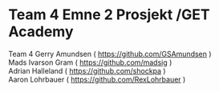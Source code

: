 # Team 4 Emne 2 Prosjekt /GET Academy

Team 4
Gerry Amundsen ( https://github.com/GSAmundsen )  
Mads Ivarson Gram ( https://github.com/madsig )  
Adrian Halleland ( https://github.com/shockpa )  
Aaron Lohrbauer ( https://github.com/RexLohrbauer )  
